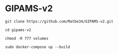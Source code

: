 # GIPAMS-v2

`git clone https://github.com/Matbe34/GIPAMS-v2.git`

`cd gipams-v2`

`chmod -R 777 volumes`

`sudo docker-compose up --build`
